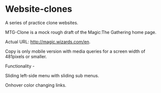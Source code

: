 # Website-clones

A series of practice clone websites.

MTG-Clone is a mock rough draft of the Magic:The Gathering home page.

Actual URL: http://magic.wizards.com/en. 

Copy is only mobile version with media queries for a screen width of 481pixels or smaller.

Functionality - 

Sliding left-side menu with sliding sub menus. 

Onhover color changing links. 



